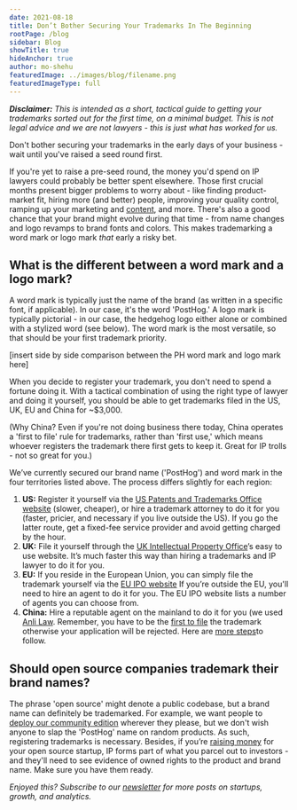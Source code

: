 ```yaml
---
date: 2021-08-18
title: Don’t Bother Securing Your Trademarks In The Beginning
rootPage: /blog
sidebar: Blog
showTitle: true
hideAnchor: true
author: mo-shehu
featuredImage: ../images/blog/filename.png
featuredImageType: full
---
```


_**Disclaimer:** This is intended as a short, tactical guide to getting your trademarks sorted out for the first time, on a minimal budget. This is *not* legal advice and we are not lawyers - this is just what has worked for us._

Don't bother securing your trademarks in the early days of your business - wait until you've raised a seed round first.

If you're yet to raise a pre-seed round, the money you'd spend on IP lawyers could probably be better spent elsewhere. Those first crucial months present bigger problems to worry about - like finding product-market fit, hiring more (and better) people, improving your quality control, ramping up your marketing and [content](https://posthog.com/blog/running-content-at-posthog), and more. There's also a good chance that your brand might evolve during that time - from name changes and logo revamps to brand fonts and colors. This makes trademarking a word mark or logo mark _that_ early a risky bet.

## What is the different between a word mark and a logo mark?

A word mark is typically just the name of the brand (as written in a specific font, if applicable). In our case, it's the word 'PostHog.' A logo mark is typically pictorial - in our case, the hedgehog logo either alone or combined with a stylized word (see below). The word mark is the most versatile, so that should be your first trademark priority.

[insert side by side comparison between the PH word mark and logo mark here]

When you decide to register your trademark, you don't need to spend a fortune doing it. With a tactical combination of using the right type of lawyer and doing it yourself, you should be able to get trademarks filed in the US, UK, EU and China for ~$3,000.

(Why China? Even if you're not doing business there today, China operates a 'first to file' rule for trademarks, rather than 'first use,' which means whoever registers the trademark there first gets to keep it. Great for IP trolls - not so great for you.)

We’ve currently secured our brand name ('PostHog') and word mark in the four territories listed above. The process differs slightly for each region:
1. **US:** Register it yourself via the [US Patents and Trademarks Office website](https://www.uspto.gov/trademarks) (slower, cheaper), or hire a trademark attorney to do it for you (faster, pricier, and necessary if you live outside the US). If you go the latter route, get a fixed-fee service provider and avoid getting charged by the hour.
2. **UK:** File it yourself through the [UK Intellectual Property Office](https://www.gov.uk/topic/intellectual-property/trade-marks)’s easy to use website. It’s much faster this way than hiring a trademarks and IP lawyer to do it for you.
3. **EU:** If you reside in the European Union, you can simply file the trademark yourself via the [EU IPO website](https://euipo.europa.eu/ohimportal/en/apply-now) If you’re outside the EU, you'll need to hire an agent to do it for you. The EU IPO website lists a number of agents you can choose from.
4. **China:** Hire a reputable agent on the mainland to do it for you (we used [Anli Law](http://www.anlilaw.com/100040/). Remember, you have to be the [first to file](https://www.iam-media.com/trademarks/trademark-application-process-in-mainland-china) the trademark otherwise your application will be rejected. Here are [more steps](https://www.export2asia.com/blog/trademark-china/)to follow.

## Should open source companies trademark their brand names?

The phrase 'open source' might denote a public codebase, but a brand name can definitely be trademarked. For example, we want people to [deploy our community edition](https://github.com/PostHog/posthog) wherever they please, but we don't wish anyone to slap the 'PostHog' name on random products. As such, registering trademarks is necessary. Besides, if you’re [raising money](https://posthog.com/blog/open-source-business-models) for your open source startup, IP forms part of what you parcel out to investors - and they'll need to see evidence of owned rights to the product and brand name. Make sure you have them ready.

_Enjoyed this? Subscribe to our [newsletter](https://posthog.com/newsletter) for more posts on startups, growth, and analytics._
